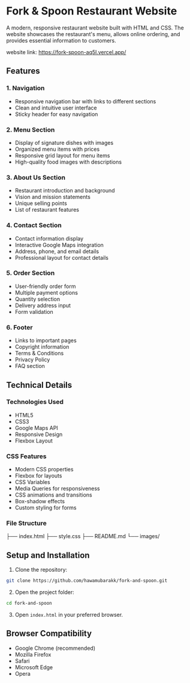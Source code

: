 # Fork & Spoon Restaurant Website

A modern, responsive restaurant website built with HTML and CSS. The website showcases the restaurant's menu, allows online ordering, and provides essential information to customers.

website link: https://fork-spoon-aq5l.vercel.app/

## Features

### 1. Navigation
- Responsive navigation bar with links to different sections
- Clean and intuitive user interface
- Sticky header for easy navigation

### 2. Menu Section
- Display of signature dishes with images
- Organized menu items with prices
- Responsive grid layout for menu items
- High-quality food images with descriptions

### 3. About Us Section
- Restaurant introduction and background
- Vision and mission statements
- Unique selling points
- List of restaurant features

### 4. Contact Section
- Contact information display
- Interactive Google Maps integration
- Address, phone, and email details
- Professional layout for contact details

### 5. Order Section
- User-friendly order form
- Multiple payment options
- Quantity selection
- Delivery address input
- Form validation

### 6. Footer
- Links to important pages
- Copyright information
- Terms & Conditions
- Privacy Policy
- FAQ section

## Technical Details

### Technologies Used
- HTML5
- CSS3
- Google Maps API
- Responsive Design
- Flexbox Layout

### CSS Features
- Modern CSS properties
- Flexbox for layouts
- CSS Variables
- Media Queries for responsiveness
- CSS animations and transitions
- Box-shadow effects
- Custom styling for forms

### File Structure 
├── index.html
├── style.css
├── README.md
└── images/

## Setup and Installation

1. Clone the repository:

```bash
git clone https://github.com/hawamubarakk/fork-and-spoon.git
```

2. Open the project folder:
```bash
cd fork-and-spoon
```

3. Open `index.html` in your preferred browser.

## Browser Compatibility

- Google Chrome (recommended)
- Mozilla Firefox
- Safari
- Microsoft Edge
- Opera








